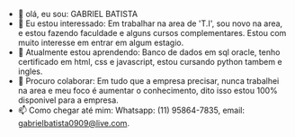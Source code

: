 - 👋 olá, eu sou:  GABRIEL BATISTA
- 👀 Eu estou interessado: Em trabalhar na area de 'T.I', sou novo na area, e estou fazendo faculdade e alguns cursos complementares. Estou com muito interesse em entrar em algum estagio. 
- 🌱 Atualmente estou aprendendo: Banco de dados em sql oracle, tenho certificado em html, css e javascript, estou cursando python tambem e ingles.
- 💞️ Procuro colaborar: Em tudo que a empresa precisar, nunca trabalhei na area e meu foco é aumentar o conhecimento, dito isso estou 100% disponivel para a empresa.
- 📫 Como chegar até mim: Whatsapp: (11) 95864-7835, email: gabrielbatista0909@live.com.  

